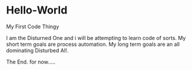 # Hello-World
My First Code Thingy

I am the Disturned One and i will be attempting to learn code of sorts.
My short term goals are process automation.
My long term goals are an all dominating Disturbed AI!.

The End. for now.....
